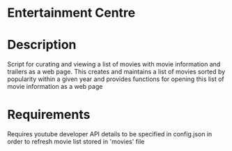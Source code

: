 # Entertainment Centre

# Description
Script for curating and viewing a list of movies with movie information and trailers as a web page. This creates and maintains a list of movies sorted by popularity within a given year and provides functions for opening this list of movie information as a web page

# Requirements
Requires youtube developer API details to be specified in config.json in order to refresh movie list stored in 'movies' file
